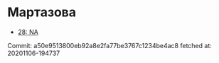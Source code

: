 # Мартазова
- [28: NA](28.md)

Commit: a50e9513800eb92a8e2fa77be3767c1234be4ac8
 fetched at: 20201106-194737

